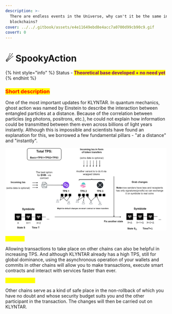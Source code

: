 ```yaml
---
description: >-
  There are endless events in the Universe, why can't it be the same in
  blockchains?
cover: ../../.gitbook/assets/e4e11649ebd8e4acc7a0700d99cb90c9.gif
coverY: 0
---
```


# ☄ SpookyAction

{% hint style="info" %}
Status - <mark style="color:purple;">**Theoretical base developed + no need yet**</mark>
{% endhint %}

### <mark style="color:red;">**Short description**</mark>

One of the most important updates for KLYNTAR. In quantum mechanics, ghost action was named by Einstein to describe the interaction between entangled particles at a distance. Because of the correlation between particles (eg photons, positrons, etc.), he could not explain how information could be transmitted between them even across billions of light years instantly. Although this is impossible and scientists have found an explanation for this, we borrowed a few fundamental pillars - "at a distance" and "instantly".

![](<../../.gitbook/assets/image (14).png>)

<mark style="color:yellow;">**Instantly**</mark>

Allowing transactions to take place on other chains can also be helpful in increasing TPS. And although KLYNTAR already has a high TPS, still for global dominance, using the asynchronous operation of your wallets and commits in other chains will allow you to make transactions, execute smart contracts and interact with services faster than ever.

<mark style="color:yellow;">**On a distance**</mark>

Other chains serve as a kind of safe place in the non-rollback of which you have no doubt and whose security budget suits you and the other participant in the transaction. The changes will then be carried out on KLYNTAR.
